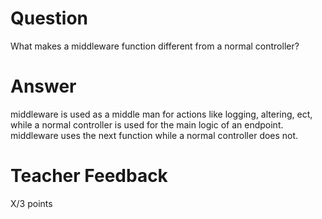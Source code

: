 # Question

What makes a middleware function different from a normal controller?

# Answer
middleware is used as a middle man for actions like logging, altering, ect, while a normal controller is used for the main logic of an endpoint. middleware uses the next function while a normal controller does not.

# Teacher Feedback

X/3 points